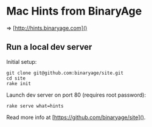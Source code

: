 # Mac Hints from BinaryAge

=> [http://hints.binaryage.com]()

## Run a local dev server

Initial setup:

    git clone git@github.com:binaryage/site.git
    cd site
    rake init
    
Launch dev server on port 80 (requires root password):

    rake serve what=hints
    
Read more info at [https://github.com/binaryage/site]().